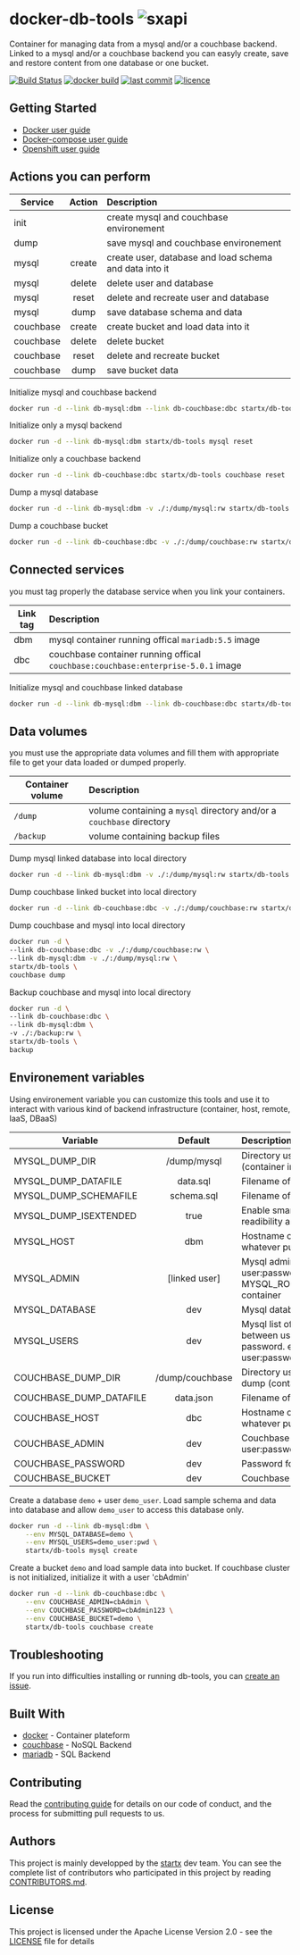 # docker-db-tools ![sxapi](https://img.shields.io/badge/latest-v0.1.8-blue.svg)

Container for managing data from a mysql and/or a couchbase backend. 
Linked to a mysql and/or a couchbase backend you can easyly create, save and restore 
content from one database or one bucket.

[![Build Status](https://travis-ci.org/startxfr/docker-db-tools.svg?branch=master)](https://travis-ci.org/startxfr/docker-db-tools) [![docker build](https://img.shields.io/docker/build/startx/db-tools.svg)](https://hub.docker.com/r/startx/db-tools/) [![last commit](https://img.shields.io/github/last-commit/startxfr/docker-db-tools.svg)](https://github.com/startxfr/docker-db-tools) [![licence](https://img.shields.io/github/license/startxfr/docker-db-tools.svg)](https://github.com/startxfr/docker-db-tools) 

## Getting Started

- [Docker user guide](https://github.com/startxfr/docker-db-tools/tree/master/docs/USE_docker.md)
- [Docker-compose user guide](https://github.com/startxfr/docker-db-tools/tree/master/docs/USE_compose.md)
- [Openshift user guide](https://github.com/startxfr/docker-db-tools/tree/master/docs/USE_openshift.md)

## Actions you can perform

| Service   | Action   | Description
|-----------|:--------:|:---------------
| init      |          | create mysql and couchbase environement
| dump      |          | save mysql and couchbase environement
| mysql     | create   | create user, database and load schema and data into it
| mysql     | delete   | delete user and database
| mysql     | reset    | delete and recreate user and database
| mysql     | dump     | save database schema and data
| couchbase | create   | create bucket and load data into it
| couchbase | delete   | delete bucket
| couchbase | reset    | delete and recreate bucket
| couchbase | dump     | save bucket data

Initialize mysql and couchbase backend
```bash
docker run -d --link db-mysql:dbm --link db-couchbase:dbc startx/db-tools init
```

Initialize only a mysql backend
```bash
docker run -d --link db-mysql:dbm startx/db-tools mysql reset
```

Initialize only a couchbase backend
```bash
docker run -d --link db-couchbase:dbc startx/db-tools couchbase reset
```

Dump a mysql database
```bash
docker run -d --link db-mysql:dbm -v ./:/dump/mysql:rw startx/db-tools mysql dump
```

Dump a couchbase bucket
```bash
docker run -d --link db-couchbase:dbc -v ./:/dump/couchbase:rw startx/db-tools couchbase dump
```

## Connected services

you must tag properly the database service when you link your containers. 

| Link tag  | Description
|-----------|:------------
| dbm       | mysql container running offical `mariadb:5.5` image
| dbc       | couchbase container running offical `couchbase:couchbase:enterprise-5.0.1` image

Initialize mysql and couchbase linked database
```bash
docker run -d --link db-mysql:dbm --link db-couchbase:dbc startx/db-tools init
```

## Data volumes

you must use the appropriate data volumes and fill them with appropriate file to get your data
loaded or dumped properly.

| Container volume   | Description
|--------------------|:------------
| `/dump`            | volume containing a `mysql` directory and/or a `couchbase` directory
| `/backup`          | volume containing backup files

Dump mysql linked database into local directory
```bash
docker run -d --link db-mysql:dbm -v ./:/dump/mysql:rw startx/db-tools mysql dump
```
Dump couchbase linked bucket into local directory
```bash
docker run -d --link db-couchbase:dbc -v ./:/dump/couchbase:rw startx/db-tools couchbase dump
```
Dump couchbase and mysql into local directory
```bash
docker run -d \
--link db-couchbase:dbc -v ./:/dump/couchbase:rw \
--link db-mysql:dbm -v ./:/dump/mysql:rw \
startx/db-tools \
couchbase dump
```
Backup couchbase and mysql into local directory
```bash
docker run -d \
--link db-couchbase:dbc \
--link db-mysql:dbm \
-v ./:/backup:rw \
startx/db-tools \
backup
```

## Environement variables

Using environement variable you can customize this tools and use it to interact with
various kind of backend infrastructure (container, host, remote, IaaS, DBaaS)

| Variable                 | Default         | Description
|--------------------------|:---------------:|:---------------
| MYSQL_DUMP_DIR           | /dump/mysql     | Directory used for save and restore mysql dump (container internal path)
| MYSQL_DUMP_DATAFILE      | data.sql        | Filename of the default sql data dump file 
| MYSQL_DUMP_SCHEMAFILE    | schema.sql      | Filename of the default sql schema dump file
| MYSQL_DUMP_ISEXTENDED    | true            | Enable smart extended dump for fast load, readibility and versioning
| MYSQL_HOST               | dbm             | Hostname of the mysql database. Could use whatever public IP or DSN.
| MYSQL_ADMIN              | [linked user]   | Mysql admin user and password (ex: user:password). Default will use root and MYSQL_ROOT_PASSWORD found into the linked container
| MYSQL_DATABASE           | dev             | Mysql database name to use or create
| MYSQL_USERS              | dev             | Mysql list of users to the database "," is separator between users and ":" between user and his password. ex : user:password,user2:user2Password,user3,user4
| COUCHBASE_DUMP_DIR       | /dump/couchbase | Directory used for save and restore couchbase dump (container internal path)
| COUCHBASE_DUMP_DATAFILE  | data.json       | Filename of the json data dump file
| COUCHBASE_HOST           | dbc             | Hostname of the couchbase database. Could use whatever public IP or DSN.
| COUCHBASE_ADMIN          | dev             | Couchbase admin user and password (ex: user:password)
| COUCHBASE_PASSWORD       | dev             | Password for the couchbase admin user
| COUCHBASE_BUCKET         | dev             | Couchbase bucket name to use or create

Create a database `demo` + user `demo_user`. Load sample schema and data into database
and allow `demo_user` to access this database only.
```bash
docker run -d --link db-mysql:dbm \
    --env MYSQL_DATABASE=demo \
    --env MYSQL_USERS=demo_user:pwd \
    startx/db-tools mysql create
```

Create a bucket `demo` and load sample data into bucket. If couchbase cluster is not initialized,
initialize it with a user 'cbAdmin'
```bash
docker run -d --link db-couchbase:dbc \
    --env COUCHBASE_ADMIN=cbAdmin \
    --env COUCHBASE_PASSWORD=cbAdmin123 \
    --env COUCHBASE_BUCKET=demo \
    startx/db-tools couchbase create
```

## Troubleshooting

If you run into difficulties installing or running db-tools, you can [create an issue](https://github.com/startxfr/docker-db-tools/issues/new).

## Built With

* [docker](https://www.docker.com/) - Container plateform
* [couchbase](https://couchbase.com/) - NoSQL Backend
* [mariadb](https://mariadb.org) - SQL Backend

## Contributing

Read the [contributing guide](https://github.com/startxfr/sxapi-core/tree/master/docs/5.Contribute.md) for details on our code of conduct, and the process for submitting pull requests to us.

## Authors

This project is mainly developped by the [startx](https://www.startx.fr) dev team. You can see the complete list of contributors who participated in this project by reading [CONTRIBUTORS.md](https://github.com/startxfr/sxapi-core/tree/master/docs/CONTRIBUTORS.md).

## License

This project is licensed under the Apache License Version 2.0 - see the [LICENSE](https://github.com/startxfr/docker-db-tools/tree/master/LICENSE) file for details
